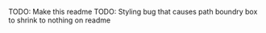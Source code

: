 TODO: Make this readme
TODO: Styling bug that causes path boundry box to shrink to nothing on readme